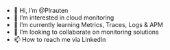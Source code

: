 - 👋 Hi, I’m @Plrauten
- 👀 I’m interested in cloud monitoring
- 🌱 I’m currently learning Metrics, Traces, Logs & APM
- 💞️ I’m looking to collaborate on monitoring solutions 
- 📫 How to reach me via LinkedIn
